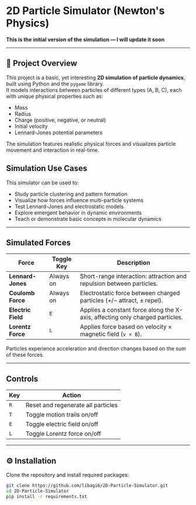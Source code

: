 # 2D Particle Simulator (Newton's Physics)
 
**This is the initial version of the simulation — I will update it soon**

---

## 📌 Project Overview

This project is a basic, yet interesting **2D simulation of particle dynamics**, built using Python and the `pygame` library.  
It models interactions between particles of different types (A, B, C), each with unique physical properties such as:

- Mass  
- Radius  
- Charge (positive, negative, or neutral)  
- Initial velocity  
- Lennard-Jones potential parameters  

The simulation features realistic physical forces and visualizes particle movement and interaction in real-time.

## Simulation Use Cases
This simulator can be used to:
- Study particle clustering and pattern formation
- Visualize how forces influence multi-particle systems
- Test Lennard-Jones and electrostatic models
- Explore emergent behavior in dynamic environments
- Teach or demonstrate basic concepts in molecular dynamics

---

##  Simulated Forces

| Force                 | Toggle Key | Description                                                                 |
|----------------------|------------|-----------------------------------------------------------------------------|
| **Lennard-Jones**    | Always on  | Short-range interaction: attraction and repulsion between particles.        |
| **Coulomb Force**    | Always on  | Electrostatic force between charged particles (+/− attract, ± repel).       |
| **Electric Field**   | `E`        | Applies a constant force along the X-axis, affecting only charged particles.|
| **Lorentz Force**    | `L`        | Applies force based on velocity × magnetic field (`v × B`).                |

Particles experience acceleration and direction changes based on the sum of these forces.

---

##  Controls

| Key | Action                              |
|-----|-------------------------------------|
| `R` | Reset and regenerate all particles  |
| `T` | Toggle motion trails on/off         |
| `E` | Toggle electric field on/off        |
| `L` | Toggle Lorentz force on/off         |

---

## ⚙️ Installation

Clone the repository and install required packages:

```bash
git clone https://github.com/libagi6/2D-Particle-Simulator.git
cd 2D-Particle-Simulator
pip install -r requirements.txt
